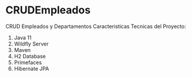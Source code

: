 # CRUDEmpleados
CRUD Empleados y Departamentos
Caracteristicas Tecnicas del Proyecto:

1. Java 11
2. Wildfly Server
3. Maven
4. H2 Database
5. Primefaces
6. Hibernate JPA
